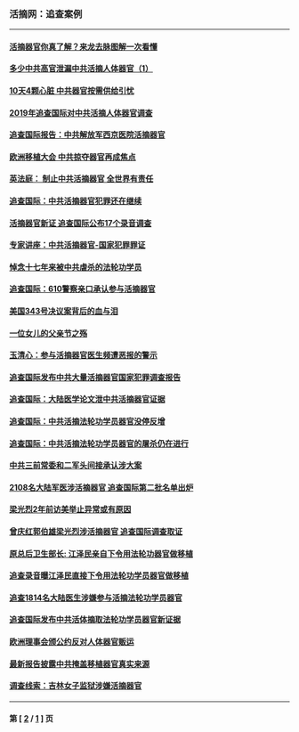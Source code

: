 ### 活摘网：追查案例
---
#### [活摘器官你真了解？来龙去脉图解一次看懂](../../pages/nf5880/n13013820.md?05280430) 
#### [多少中共高官泄漏中共活摘人体器官（1）](../../pages/nf5880/n12671234.md?05280430) 
#### [10天4颗心脏 中共器官按需供给引忧](../../pages/nf5880/n12326366.md?05280430) 
#### [2019年追查国际对中共活摘人体器官调查](../../pages/nf5880/n11917733.md?05280430) 
#### [追查国际报告：中共解放军西京医院活摘器官](../../pages/nf5880/n11838359.md?05280430) 
#### [欧洲移植大会 中共掠夺器官再成焦点](../../pages/nf5880/n11538883.md?05280430) 
#### [英法庭： 制止中共活摘器官 全世界有责任](../../pages/nf5880/n11330691.md?05280430) 
#### [追查国际：中共活摘器官犯罪还在继续](../../pages/nf5880/n11218301.md?05280430) 
#### [活摘器官新证 追查国际公布17个录音调查](../../pages/nf5880/n10897744.md?05280430) 
#### [专家讲座：中共活摘器官-国家犯罪罪证](../../pages/nf5880/n8828153.md?05280430) 
#### [悼念十七年来被中共虐杀的法轮功学员](../../pages/nf5880/n8124823.md?05280430) 
#### [追查国际：610警察亲口承认参与活摘器官](../../pages/nf5880/n8109067.md?05280430) 
#### [美国343号决议案背后的血与泪](../../pages/nf5880/n8020684.md?05280430) 
#### [一位女儿的父亲节之殇](../../pages/nf5880/n8014122.md?05280430) 
#### [玉清心：参与活摘器官医生频遭恶报的警示](../../pages/nf5880/n4637546.md?05280430) 
#### [追查国际发布中共大量活摘器官国家犯罪调查报告](../../pages/nf5880/n4613428.md?05280430) 
#### [追查国际：大陆医学论文泄中共活摘器官证据](../../pages/nf5880/n4608794.md?05280430) 
#### [追查国际：中共活摘法轮功学员器官没停反增](../../pages/nf5880/n4584075.md?05280430) 
#### [追查国际：中共活摘法轮功学员器官的屠杀仍在进行](../../pages/nf5880/n4299154.md?05280430) 
#### [中共三前常委和二军头间接承认涉大案](../../pages/nf5880/n4286244.md?05280430) 
#### [2108名大陆军医涉活摘器官 追查国际第二批名单出炉](../../pages/nf5880/n4284769.md?05280430) 
#### [梁光烈2年前访美举止异常或有原因](../../pages/nf5880/n4279686.md?05280430) 
#### [曾庆红郭伯雄梁光烈涉活摘器官 追查国际调查取证](../../pages/nf5880/n4278462.md?05280430) 
#### [原总后卫生部长: 江泽民亲自下令用法轮功器官做移植](../../pages/nf5880/n4263864.md?05280430) 
#### [追查录音曝江泽民直接下令用法轮功学员器官做移植](../../pages/nf5880/n4261268.md?05280430) 
#### [追查1814名大陆医生涉嫌参与活摘法轮功学员器官](../../pages/nf5880/n4259055.md?05280430) 
#### [追查国际发布中共活体摘取法轮功学员器官新证据](../../pages/nf5880/n4258255.md?05280430) 
#### [欧洲理事会颁公约反对人体器官贩运](../../pages/nf5880/n4206955.md?05280430) 
#### [最新报告披露中共掩盖移植器官真实来源](../../pages/nf5880/n4140084.md?05280430) 
#### [调查线索：吉林女子监狱涉嫌活摘器官](../../pages/nf5880/n4044366.md?05280430) 

---
#### 第 [ [2](./2.md?05280430) / [1](./1.md?05280430) ] 页
